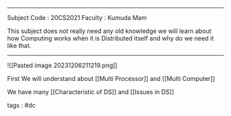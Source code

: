 
<hr>

Subject Code : 20CS2021
Faculty : Kumuda Mam

This subject does not really need any old knowledge we will learn about how Computing works when it is Distributed itself and why do we need it like that.

<hr>

![[Pasted image 20231206211219.png]]

First We will understand about [[Multi Processor]] and [[Multi Computer]]

We have many [[Characteristic of DS]] and [[Issues in DS]]














tags : #dc